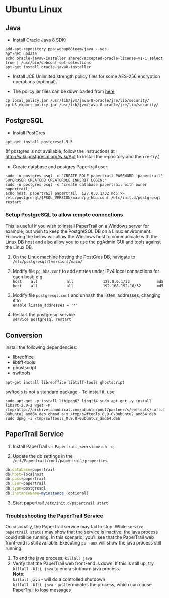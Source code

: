# Ubuntu Linux

## Java

*  Install Oracle Java 8 SDK:
```shell
add-apt-repository ppa:webupd8team/java --yes
apt-get update
echo oracle-java8-installer shared/accepted-oracle-license-v1-1 select true | /usr/bin/debconf-set-selections
apt-get install oracle-java8-installer
```

*  Install JCE Unlimited strength policy files for some AES-256 encryption operations (optional).

*  The policy jar files can be downloaded from [here](http://www.oracle.com/technetwork/java/javase/downloads/jce8-download-2133166.html)
```shell
cp local_policy.jar /usr/lib/jvm/java-8-oracle/jre/lib/security/
cp US_export_policy.jar /usr/lib/jvm/java-8-oracle/jre/lib/security/ 
```


## PostgreSQL 

*  Install PostGres 

```shell
apt-get install postgresql-9.5
```

(If postgres is not available, follow the instructions at http://wiki.postgresql.org/wiki/Apt to install the repository and then re-try.)

*  Create database and postgres Papertrail user:

```shell
sudo -u postgres psql -c "CREATE ROLE papertrail PASSWORD 'papertrail' SUPERUSER CREATEDB CREATEROLE INHERIT LOGIN;"   
sudo -u postgres psql -c 'create database papertrail with owner papertrail;'  
echo host  papertrail papertrail  127.0.0.1/32 md5 >> /etc/postgresql/$PSQL_VERSION/main/pg_hba.conf /etc/init.d/postgresql restart
```

### Setup PostgreSQL to allow remote connections
This is useful if you wish to install PaperTrail on a Windows server for example, but wish to keep the PostgreSQL DB on a Linux environment. Following the below will allow the Windows host to communicate with the Linux DB host and also allow you to use the pgAdmin GUI and tools against the Linux DB.

1) On the Linux machine hosting the PostGres DB, navigate to `/etc/postgresql/[version]/main/`

2) Modify file `pg_hba.conf` to add entries under IPv4 local connections for each host; e.g  
`host    all             all             127.0.0.1/32            md5`  
`host    all             all             192.168.192.10/32       md5`

3) Modify file `postgresql.conf` and unhash the listen_addresses, changing it to  
`enable listen_addresses = '*'`

4) Restart the postgresql service  
`service postgresql restart`

## Conversion

Install the following dependencies:

*  libreoffice
*  libtiff-tools
*  ghostscript
*  swftools

```shell
apt-get install libreoffice libtiff-tools ghostscript
```

swftools is not a standard package - To install it, use
```shell
sudo apt-get -y install libjpeg62 libgif4 sudo apt-get -y install libart-2.0-2 wget -P /tmp/http://archive.canonical.com/ubuntu/pool/partner/s/swftools/swftools_0.9.0-0ubuntu2_amd64.deb chmod a+x /tmp/swftools_0.9.0-0ubuntu2_amd64.deb sudo dpkg -i /tmp/swftools_0.9.0-0ubuntu2_amd64.deb
```

## PaperTrail Service

1) Install PaperTrail
`sh Papertrail_<version>.sh -q`

2) Update the db settings in the `/opt/Papertrail/conf/papertrail/properties`

```javascript
db.database=papertrail
db.host=localhost
db.pass=papertrail
db.user=papertrail
db.type=postgresql
db.instanceName=myinstance (optional)
```

3) Start papertrail
`/etc/init.d/papertrail start`

### Troubleshooting the PaperTrail Service
Occasionally, the PaperTrail service may fail to stop. While `service papertrail status` may show that the service is inactive, the java process could still be running. In this scenario, you'll see that the PaperTrail web front-end is still available. Executing `ps -aux` will show the java process still running.

1) To end the java process: `killall java`
2) Verify that the PaperTrail web front-end is down. If this is still up, try `killall -KILL java` to end a stubborn java process.  
**Note:**  
`killall java` - will do a controlled shutdown  
`killall -KILL java` - just terminates the process, which can cause PaperTrail to lose messages
